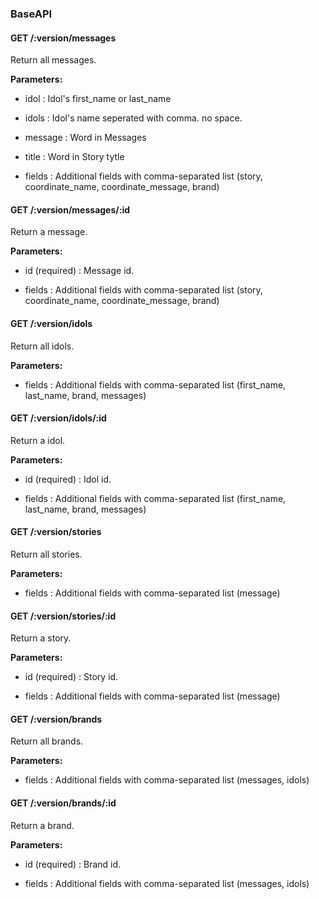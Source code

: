 ### BaseAPI



#### GET /:version/messages

 Return all messages.

**Parameters:**


 - idol : Idol's first_name or last_name

 - idols : Idol's name seperated with comma. no space.

 - message : Word in Messages

 - title : Word in Story tytle

 - fields : Additional fields with comma-separated list (story, coordinate_name, coordinate_message, brand)



#### GET /:version/messages/:id

 Return a message.

**Parameters:**


 - id (required) : Message id.

 - fields : Additional fields with comma-separated list (story, coordinate_name, coordinate_message, brand)



#### GET /:version/idols

 Return all idols.

**Parameters:**


 - fields : Additional fields with comma-separated list (first_name, last_name, brand, messages)



#### GET /:version/idols/:id

 Return a idol.

**Parameters:**


 - id (required) : Idol id.

 - fields : Additional fields with comma-separated list (first_name, last_name, brand, messages)



#### GET /:version/stories

 Return all stories.

**Parameters:**


 - fields : Additional fields with comma-separated list (message)



#### GET /:version/stories/:id

 Return a story.

**Parameters:**


 - id (required) : Story id.

 - fields : Additional fields with comma-separated list (message)



#### GET /:version/brands

 Return all brands.

**Parameters:**


 - fields : Additional fields with comma-separated list (messages, idols)



#### GET /:version/brands/:id

 Return a brand.

**Parameters:**


 - id (required) : Brand id.

 - fields : Additional fields with comma-separated list (messages, idols)




